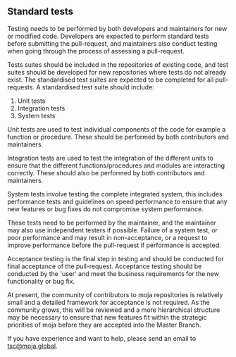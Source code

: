 ## Standard tests

Testing needs to be performed by both developers and maintainers for new or modified code. Developers are expected to perform standard tests before submitting the pull-request, and maintainers also conduct testing when going through the process of assessing a pull-request.

Tests suites should be included in the repositories of existing code, and test suites should be developed for new repositories where tests do not already exist.
The standardised test suites are expected to be completed for all pull-requests. A standardised test suite should include:

1.  Unit tests
2.  Integration tests
3.  System tests

Unit tests are used to test individual components of the code for example a function or procedure. These should be performed by both contributors and maintainers.

Integration tests are used to test the integration of the different units to ensure that the different functions/procedures and modules are interacting correctly. These should also be performed by both contributors and maintainers.

System tests involve testing the complete integrated system, this includes performance tests and guidelines on speed performance to ensure that any new features or bug fixes do not compromise system performance. 

These tests need to be performed by the maintainer, and the maintainer may also use independent testers if possible. Failure of a system test, or poor performance and may result in non-acceptance, or a request to improve performance before the pull-request if performance is accepted.

Acceptance testing is the final step in testing and should be conducted for final acceptance of the pull-request. Acceptance testing should be conducted by the 'user' and meet the business requirements for the new functionality or bug fix. 

At present, the community of contributors to moja repositories is relatively small and a detailed framework for acceptance is not required. As the community grows, this will be reviewed and a more hierarchical structure may be necessary to ensure that new features fit within the strategic priorities of moja before they are accepted into the Master Branch. 

If you have experience and want to help, please send an email to [tsc@moja.global](mailto:tsc@moja.global).